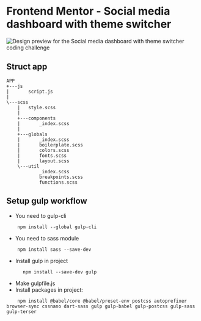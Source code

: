 # Frontend Mentor - Social media dashboard with theme switcher

![Design preview for the Social media dashboard with theme switcher coding challenge](./design/desktop-preview.jpg)

## Struct app
```
APP 
+---js 
|       script.js
| 
\---scss
    |   style.scss
    | 
    +---components 
    |       _index.scss 
    | 
    +---globals 
    |       _index.scss 
    |       boilerplate.scss 
    |       colors.scss
    |       fonts.scss 
    |       layout.scss 
    \---util 
            _index.scss 
            breakpoints.scss 
            functions.scss 
```
## Setup gulp workflow

- You need to gulp-cli
```
    npm install --global gulp-cli
```
- You need to sass module
```
    npm install sass --save-dev
```
- Install gulp in project
```
      npm install --save-dev gulp
```
- Make gulpfile.js
- Install packages in project:
```
    npm install @babel/core @babel/preset-env postcss autoprefixer browser-sync cssnano dart-sass gulp gulp-babel gulp-postcss gulp-sass gulp-terser
```
